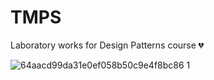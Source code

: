 # TMPS

Laboratory works for Design Patterns course 💔

![64aacd99da31e0ef058b50c9e4f8bc86 1](https://github.com/user-attachments/assets/1b6e0d16-66c0-4f98-9bee-328595cfb915)
